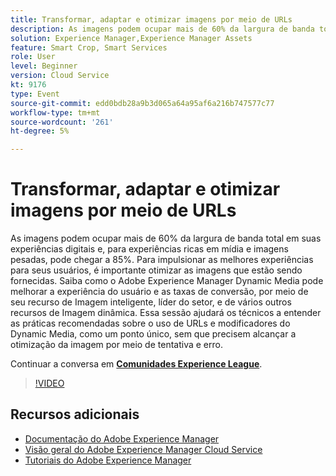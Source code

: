 ```yaml
---
title: Transformar, adaptar e otimizar imagens por meio de URLs
description: As imagens podem ocupar mais de 60% da largura de banda total em suas experiências digitais e, para experiências ricas em mídia e imagens pesadas, pode chegar a 85%. Para impulsionar as melhores experiências para seus usuários, é importante otimizar as imagens que estão sendo fornecidas. Saiba como o Adobe Experience Manager Dynamic Media pode melhorar a experiência do usuário e as taxas de conversão, por meio de seu recurso de Imagem inteligente, líder do setor, e de vários outros recursos de Imagem dinâmica. Essa sessão ajudará os técnicos a entender as práticas recomendadas sobre o uso de URLs e modificadores do Dynamic Media, como um ponto único, sem que precisem alcançar a otimização da imagem por meio de tentativa e erro.
solution: Experience Manager,Experience Manager Assets
feature: Smart Crop, Smart Services
role: User
level: Beginner
version: Cloud Service
kt: 9176
type: Event
source-git-commit: edd0bdb28a9b3d065a64a95af6a216b747577c77
workflow-type: tm+mt
source-wordcount: '261'
ht-degree: 5%

---
```


# Transformar, adaptar e otimizar imagens por meio de URLs

As imagens podem ocupar mais de 60% da largura de banda total em suas experiências digitais e, para experiências ricas em mídia e imagens pesadas, pode chegar a 85%. Para impulsionar as melhores experiências para seus usuários, é importante otimizar as imagens que estão sendo fornecidas. Saiba como o Adobe Experience Manager Dynamic Media pode melhorar a experiência do usuário e as taxas de conversão, por meio de seu recurso de Imagem inteligente, líder do setor, e de vários outros recursos de Imagem dinâmica. Essa sessão ajudará os técnicos a entender as práticas recomendadas sobre o uso de URLs e modificadores do Dynamic Media, como um ponto único, sem que precisem alcançar a otimização da imagem por meio de tentativa e erro.

Continuar a conversa em **[Comunidades Experience League](https://adobe.ly/3F58miP)**.

>[!VIDEO](https://video.tv.adobe.com/v/337847/?quality=12&learn=on&hidetitle=true)

## Recursos adicionais

- [Documentação do Adobe Experience Manager ](https://experienceleague.adobe.com/docs/experience-manager-cloud-service.html?lang=pt-BR)
- [Visão geral do Adobe Experience Manager Cloud Service](https://experienceleague.adobe.com/docs/experience-manager-cloud-service/overview/home.html)
- [Tutoriais do Adobe Experience Manager](https://experienceleague.adobe.com/docs/experience-manager-tutorials.html)
